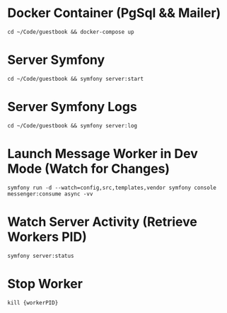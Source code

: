 # Docker Container (PgSql && Mailer)

`cd ~/Code/guestbook && docker-compose up`

# Server Symfony

`cd ~/Code/guestbook && symfony server:start`

# Server Symfony Logs

`cd ~/Code/guestbook && symfony server:log`

# Launch Message Worker in Dev Mode (Watch for Changes)

`symfony run -d --watch=config,src,templates,vendor symfony console messenger:consume async -vv`

# Watch Server Activity (Retrieve Workers PID)

`symfony server:status`

# Stop Worker

`kill {workerPID}`
